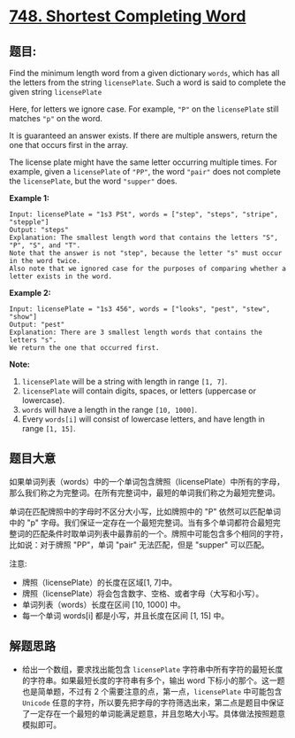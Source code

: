 # [748. Shortest Completing Word](https://leetcode.com/problems/shortest-completing-word/)


## 题目:

Find the minimum length word from a given dictionary `words`, which has all the letters from the string `licensePlate`. Such a word is said to complete the given string `licensePlate`

Here, for letters we ignore case. For example, `"P"` on the `licensePlate` still matches `"p"` on the word.

It is guaranteed an answer exists. If there are multiple answers, return the one that occurs first in the array.

The license plate might have the same letter occurring multiple times. For example, given a `licensePlate` of `"PP"`, the word `"pair"` does not complete the `licensePlate`, but the word `"supper"` does.

**Example 1:**

    Input: licensePlate = "1s3 PSt", words = ["step", "steps", "stripe", "stepple"]
    Output: "steps"
    Explanation: The smallest length word that contains the letters "S", "P", "S", and "T".
    Note that the answer is not "step", because the letter "s" must occur in the word twice.
    Also note that we ignored case for the purposes of comparing whether a letter exists in the word.

**Example 2:**

    Input: licensePlate = "1s3 456", words = ["looks", "pest", "stew", "show"]
    Output: "pest"
    Explanation: There are 3 smallest length words that contains the letters "s".
    We return the one that occurred first.

**Note:**

1. `licensePlate` will be a string with length in range `[1, 7]`.
2. `licensePlate` will contain digits, spaces, or letters (uppercase or lowercase).
3. `words` will have a length in the range `[10, 1000]`.
4. Every `words[i]` will consist of lowercase letters, and have length in range `[1, 15]`.


## 题目大意

如果单词列表（words）中的一个单词包含牌照（licensePlate）中所有的字母，那么我们称之为完整词。在所有完整词中，最短的单词我们称之为最短完整词。

单词在匹配牌照中的字母时不区分大小写，比如牌照中的 "P" 依然可以匹配单词中的 "p" 字母。我们保证一定存在一个最短完整词。当有多个单词都符合最短完整词的匹配条件时取单词列表中最靠前的一个。牌照中可能包含多个相同的字符，比如说：对于牌照 "PP"，单词 "pair" 无法匹配，但是 "supper" 可以匹配。

注意:

- 牌照（licensePlate）的长度在区域[1, 7]中。
- 牌照（licensePlate）将会包含数字、空格、或者字母（大写和小写）。
- 单词列表（words）长度在区间 [10, 1000] 中。
- 每一个单词 words[i] 都是小写，并且长度在区间 [1, 15] 中。



## 解题思路


- 给出一个数组，要求找出能包含 `licensePlate` 字符串中所有字符的最短长度的字符串。如果最短长度的字符串有多个，输出 word 下标小的那个。这一题也是简单题，不过有 2 个需要注意的点，第一点，`licensePlate` 中可能包含 `Unicode` 任意的字符，所以要先把字母的字符筛选出来，第二点是题目中保证了一定存在一个最短的单词能满足题意，并且忽略大小写。具体做法按照题意模拟即可。
